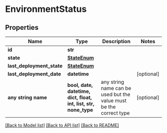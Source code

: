 # EnvironmentStatus


## Properties
Name | Type | Description | Notes
------------ | ------------- | ------------- | -------------
**id** | **str** |  | 
**state** | [**StateEnum**](StateEnum.md) |  | 
**last_deployment_state** | [**StateEnum**](StateEnum.md) |  | 
**last_deployment_date** | **datetime** |  | [optional] 
**any string name** | **bool, date, datetime, dict, float, int, list, str, none_type** | any string name can be used but the value must be the correct type | [optional]

[[Back to Model list]](../README.md#documentation-for-models) [[Back to API list]](../README.md#documentation-for-api-endpoints) [[Back to README]](../README.md)


